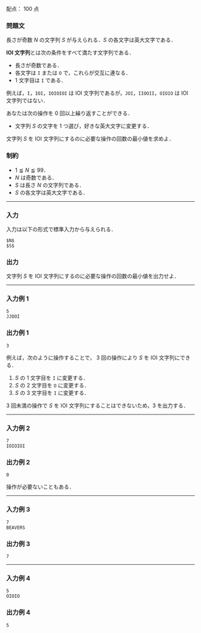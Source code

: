 配点： $100$ 点

### 問題文

長さが奇数 $N$ の文字列 $S$ が与えられる．$S$ の各文字は英大文字である．

**IOI 文字列**とは次の条件をすべて満たす文字列である．

- 長さが奇数である．
- 各文字は `I` または `O` で，これらが交互に連なる．
- $1$ 文字目は `I` である．

例えば，`I`，`IOI`，`IOIOIOI` は IOI 文字列であるが，`JOI`，`IIOOII`，`OIOIO` は IOI 文字列ではない．

あなたは次の操作を $0$ 回以上繰り返すことができる．

- 文字列 $S$ の文字を $1$ つ選び，好きな英大文字に変更する．

文字列 $S$ を IOI 文字列にするのに必要な操作の回数の最小値を求めよ．

### 制約

- $1 \leqq N \leqq 99$．
- $N$ は奇数である．
- $S$ は長さ $N$ の文字列である．
- $S$ の各文字は英大文字である．

---

### 入力

入力は以下の形式で標準入力から与えられる．

~~~
$N$
$S$
~~~

### 出力

文字列 $S$ を IOI 文字列にするのに必要な操作の回数の最小値を出力せよ．

---

### 入力例 1
~~~
5
JJOOI
~~~

### 出力例 1
~~~
3
~~~

例えば，次のように操作することで， $3$ 回の操作により $S$ を IOI 文字列にできる．

1. $S$ の $1$ 文字目を `I` に変更する．
2. $S$ の $2$ 文字目を `O` に変更する．
3. $S$ の $3$ 文字目を `I` に変更する．

$3$ 回未満の操作で $S$ を IOI 文字列にすることはできないため，$3$ を出力する．

---

### 入力例 2
~~~
7
IOIOIOI
~~~

### 出力例 2
~~~
0
~~~

操作が必要ないこともある．

---

### 入力例 3
~~~
7
BEAVERS
~~~

### 出力例 3
~~~
7
~~~

---

### 入力例 4
~~~
5
OIOIO
~~~

### 出力例 4
~~~
5
~~~
